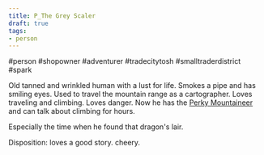 ```yaml
---
title: P_The Grey Scaler
draft: true
tags:
- person
---
```

#person #shopowner #adventurer #tradecitytosh #smalltraderdistrict #spark

Old tanned and wrinkled human with a lust for life. Smokes a pipe and has smiling eyes.
Used to travel the mountain range as a cartographer. Loves traveling and climbing. Loves danger. Now he has the [Perky Mountaineer](obsidian://open?vault=World%20Wiki&file=Confederation%20of%20Cernia%2FTradecity%20Tosh%2FSmall%20Trader%20District%2FL_The%20Perky%20Mountaineer) and can talk about climbing for hours. 

Especially the time when he found that dragon's lair.

Disposition: loves a good story. cheery.
